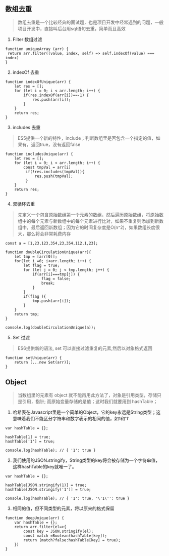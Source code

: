 ## 数组去重
> 数组去重是一个比较经典的面试题，也是项目开发中经常遇到的问题，一般项目开发中，直接叫后台用sql语句去重，简单而且高效

1. Filter 数组过滤
```
function uniqueArray (arr) {
 return arr.filter((value, index, self) => self.indexOf(value) === index)
}
```

2. indexOf 去重  
```
function indexOfUnique(arr) {
    let res = [];
    for (let i = 0; i < arr.length; i++) {
        if(res.indexOf(arr[i])==-1) {
            res.push(arr[i]);
        }
    }
    return res;
}
```

3. includes 去重
> ES5提供一个新的特性，include；判断数组里是否包含一个指定的值，如果有，返回true，没有返回false
```
function includesUnique(arr) {
    let res = [];
    for (let i = 0; i < arr.length; i++) {
        const tmpVal = arr[i]
         if(!res.includes(tmpVal)){
             res.push(tmpVal);
         }       
    }
    return res;
}
```


4. 双循环去重
> 先定义一个包含原始数组第一个元素的数组，然后遍历原始数组，将原始数组中的每个元素与新数组中的每个元素进行比对，如果不重复则添加到新数组中，最后返回新数组；因为它的时间复杂度是O(n^2)，如果数组长度很大，那么将会非常耗费内存  


```
const a = [1,23,123,354,23,354,112,1,23];

function doubleCirculationUnique(arr){
    let tmp = [arr[0]];
    for(let i =0; i<arr.length; i++) {
        let flag = true;
        for (let j = 0; j < tmp.length; j++) {
            if(arr[i]===tmp[j]) {
                flag = false;
                break;
            } 
        }
        if(flag ){
            tmp.push(arr[i]);
        }
    }
    return tmp;
}

console.log(doubleCirculationUnique(a));
```  

5. Set 过滤
> ES6提供新的语法, set 可以直接过滤重复的元素,然后以对象格式返回  

```
function setUnique(arr) { 
    return [...new Set(arr)];
}

```

## Object
> 当数组里的元素有 object 就不能再用此方法了，对象是引用类型，存储只是引用，指针; 而原始变量存储的是值；这时我们就要用到 hashTable；  

1. 哈希表在Javascript里是一个简单的Object，它的key永远是String类型；这意味着我们不能区分字符串和数字表示的相同的值，如1和'1'
```
var hashTable = {};

hashTable[1] = true;
hashTable['1'] = true;

console.log(hashTable); // { '1': true }
```
2. 我们使用的JSON.stringify，String类型的key将会被存储为一个字符串值，这样hashTable的key就唯一了。
```
var hashTable = {};

hashTable[JSON.stringify(1)] = true;
hashTable[JSON.stringify('1')] = true;

console.log(hashTable); // { '1': true, '\'1\'': true }
```
3. 相同的值，但不同类型的元素，将以原来的格式保留

```
function deepUnique(arr) {
    var hashTable = {};
    return arr.filter(el=>{
        const key = JSON.stringify(el);
        const match =Boolean(hashTable[key]);
        return (match?false:hashTable[key] = true);
    })
}

```